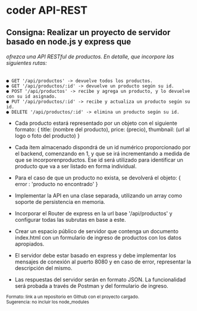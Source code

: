 # coder API-REST 

## Consigna: Realizar un proyecto de servidor basado en node.js y express que

###### ofrezca una API RESTful de productos. En detalle, que incorpore las siguientes rutas:
```
● GET '/api/productos' -> devuelve todos los productos.
● GET '/api/productos/:id' -> devuelve un producto según su id.
● POST '/api/productos' -> recibe y agrega un producto, y lo devuelve con su id asignado.
● PUT '/api/productos/:id' -> recibe y actualiza un producto según su id.
● DELETE '/api/productos/:id' -> elimina un producto según su id.
```

- Cada producto estará representado por un objeto con el siguiente formato:
    {
        title: (nombre del producto),
        price: (precio),
        thumbnail: (url al logo o foto del producto)
    }

- Cada ítem almacenado dispondrá de un id numérico proporcionado por el backend, comenzando en 1, y que se irá incrementando a medida de que se incorporenproductos. Ese id será utilizado para identificar un producto que va a ser listado en forma individual.
- Para el caso de que un producto no exista, se devolverá el objeto: { error : 'producto no encontrado' }
- Implementar la API en una clase separada, utilizando un array como soporte de persistencia en memoria.
- Incorporar el Router de express en la url base '/api/productos' y configurar todas las subrutas en base a este.
- Crear un espacio público de servidor que contenga un documento index.html con un formulario de ingreso de productos con los datos apropiados.
- El servidor debe estar basado en express y debe implementar los mensajes de conexión al puerto 8080 y en caso de error, representar la descripción del mismo.
- Las respuestas del servidor serán en formato JSON. La funcionalidad será probada a través de Postman y del formulario de ingreso.


<sup>Formato: link a un repositorio en Github con el proyecto cargado.<br>
Sugerencia: no incluir los node_modules<sup/>